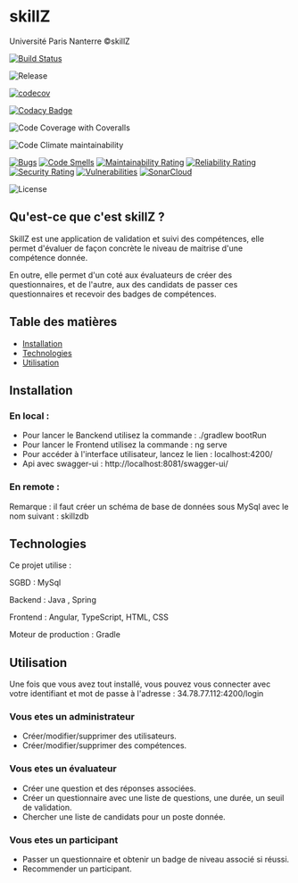 # skillZ

Université Paris Nanterre 
©skillZ

[![Build Status](https://www.travis-ci.com/lethuydung0109/skillZ.svg?branch=master)](https://www.travis-ci.com/lethuydung0109/skillZ)

![Release](https://img.shields.io/github/v/release/lethuydung0109/skillZ)

[![codecov](https://codecov.io/gh/lethuydung0109/skillZ/branch/master/graph/badge.svg?token=WH0A4NP01M)](https://codecov.io/gh/lethuydung0109/skillZ)

[![Codacy Badge](https://app.codacy.com/project/badge/Grade/3a53a12ce2a544b6a8f98d010b416d1d)](https://www.codacy.com/gh/lethuydung0109/skillZ/dashboard?utm_source=github.com&amp;utm_medium=referral&amp;utm_content=lethuydung0109/skillZ&amp;utm_campaign=Badge_Grade)

![Code Coverage with Coveralls](https://img.shields.io/coveralls/github/lethuydung0109/skillZ)

![Code Climate maintainability](https://img.shields.io/codeclimate/maintainability/riad-lazli/skillZ)

[![Bugs](https://sonarcloud.io/api/project_badges/measure?project=riad-lazli_skillZ&metric=bugs)](https://sonarcloud.io/dashboard?id=riad-lazli_skillZ)
[![Code Smells](https://sonarcloud.io/api/project_badges/measure?project=riad-lazli_skillZ&metric=code_smells)](https://sonarcloud.io/dashboard?id=riad-lazli_skillZ)
[![Maintainability Rating](https://sonarcloud.io/api/project_badges/measure?project=riad-lazli_skillZ&metric=sqale_rating)](https://sonarcloud.io/dashboard?id=riad-lazli_skillZ)
[![Reliability Rating](https://sonarcloud.io/api/project_badges/measure?project=riad-lazli_skillZ&metric=reliability_rating)](https://sonarcloud.io/dashboard?id=riad-lazli_skillZ)
[![Security Rating](https://sonarcloud.io/api/project_badges/measure?project=riad-lazli_skillZ&metric=security_rating)](https://sonarcloud.io/dashboard?id=riad-lazli_skillZ)
[![Vulnerabilities](https://sonarcloud.io/api/project_badges/measure?project=riad-lazli_skillZ&metric=vulnerabilities)](https://sonarcloud.io/dashboard?id=riad-lazli_skillZ)
[![SonarCloud](https://sonarcloud.io/images/project_badges/sonarcloud-white.svg)](https://sonarcloud.io/dashboard?id=riad-lazli_skillZ)

![License](https://img.shields.io/github/license/lethuydung0109/skillZ)



## Qu'est-ce que c'est skillZ ?

SkillZ est une application de validation et suivi des compétences, elle permet d'évaluer de façon concrète le niveau de maitrise d'une compétence donnée.

En outre, elle permet d'un coté aux évaluateurs de créer des questionnaires, et de l'autre, aux des candidats de passer ces questionnaires et recevoir des badges de compétences. 

## Table des matières
* [Installation](#Installation)
* [Technologies](#Technologies)
* [Utilisation](#Utilisation)


## Installation 

### En local : 
  - Pour lancer le Banckend utilisez la commande : ./gradlew bootRun
  - Pour lancer le Frontend utilisez la commande : ng serve
  - Pour accéder à l'interface utilisateur, lancez le lien : localhost:4200/
  - Api avec swagger-ui :  http://localhost:8081/swagger-ui/

### En remote :  

Remarque : il faut créer un schéma de base de données sous MySql avec le nom suivant : skillzdb

## Technologies

Ce projet utilise : 

SGBD : MySql

Backend : Java , Spring

Frontend : Angular, TypeScript, HTML, CSS

Moteur de production : Gradle


## Utilisation 

Une fois que vous avez tout installé, vous pouvez vous connecter avec votre identifiant et mot de passe à l'adresse : 34.78.77.112:4200/login

### Vous etes un administrateur 

  - Créer/modifier/supprimer des utilisateurs.
  - Créer/modifier/supprimer des compétences.


### Vous etes un évaluateur  

- Créer une question et des réponses associées.
- Créer un questionnaire avec une liste de questions, une durée, un seuil de validation. 
- Chercher une liste de candidats pour un poste donnée.

### Vous etes un participant

- Passer un questionnaire et obtenir un badge de niveau associé si réussi.
- Recommender un participant.


